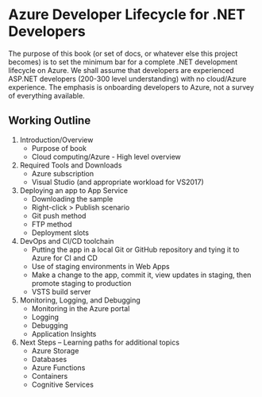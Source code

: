 # Azure Developer Lifecycle for .NET Developers

The purpose of this book (or set of docs, or whatever else this project becomes) is to set the minimum bar for a complete .NET development lifecycle on Azure. We shall assume that developers are experienced ASP.NET developers (200-300 level understanding) with no cloud/Azure experience. The emphasis is onboarding developers to Azure, not a survey of everything available.  

## Working Outline

1. Introduction/Overview
    * Purpose of book
    * Cloud computing/Azure - High level overview
1. Required Tools and Downloads
    * Azure subscription
    * Visual Studio (and appropriate workload for VS2017)
1. Deploying an app to App Service
    * Downloading the sample
    * Right-click > Publish scenario
    * Git push method
    * FTP method
    * Deployment slots
1. DevOps and CI/CD toolchain
    * Putting the app in a local Git or GitHub repository and tying it to Azure for CI and CD
    * Use of staging environments in Web Apps
    * Make a change to the app, commit it, view updates in staging, then promote staging to production
    * VSTS build server
1. Monitoring, Logging, and Debugging
    * Monitoring in the Azure portal
    * Logging
    * Debugging
    * Application Insights
1. Next Steps – Learning paths for additional topics
    * Azure Storage
    * Databases
    * Azure Functions
    * Containers
    * Cognitive Services
